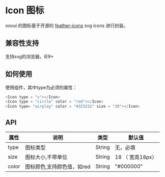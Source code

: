 # Icon 图标

oovui 的图标基于开源的 [feather-icons](https://github.com/feathericons/feather) svg icons 进行封装。

## 兼容性支持
支持svg的浏览器，IE9+

## 如何使用

使用<Icon />组件，其中type为必须的属性：
```js
<Icon type = "x"></Icon>
<Icon type = "circle" color = "red"></Icon>
<Icon type= "airplay" color = "#323232" size = "20"></Icon>
```

## API

|  属性      | 说明     | 类型       | 默认值   |
|---------- | -------- |---------- |-------- |
| type    | 图标类型    |   String  |  无，必填   |
| size    | 图标大小,不带单位   |   String  |  18 （ 宽高18px）   |
| color   | 图标颜色,支持颜色值，如red   |   String  |  "#000000"   |



